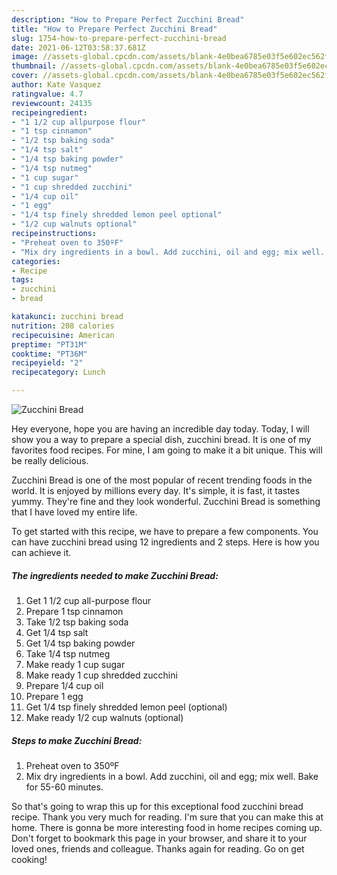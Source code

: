 ```yaml
---
description: "How to Prepare Perfect Zucchini Bread"
title: "How to Prepare Perfect Zucchini Bread"
slug: 1754-how-to-prepare-perfect-zucchini-bread
date: 2021-06-12T03:58:37.681Z
image: //assets-global.cpcdn.com/assets/blank-4e0bea6785e03f5e602ec562f230caae08da540cada707380b4fe1bbebba43da.png
thumbnail: //assets-global.cpcdn.com/assets/blank-4e0bea6785e03f5e602ec562f230caae08da540cada707380b4fe1bbebba43da.png
cover: //assets-global.cpcdn.com/assets/blank-4e0bea6785e03f5e602ec562f230caae08da540cada707380b4fe1bbebba43da.png
author: Kate Vasquez
ratingvalue: 4.7
reviewcount: 24135
recipeingredient:
- "1 1/2 cup allpurpose flour"
- "1 tsp cinnamon"
- "1/2 tsp baking soda"
- "1/4 tsp salt"
- "1/4 tsp baking powder"
- "1/4 tsp nutmeg"
- "1 cup sugar"
- "1 cup shredded zucchini"
- "1/4 cup oil"
- "1 egg"
- "1/4 tsp finely shredded lemon peel optional"
- "1/2 cup walnuts optional"
recipeinstructions:
- "Preheat oven to 350ºF"
- "Mix dry ingredients in a bowl. Add zucchini, oil and egg; mix well. Bake for 55-60 minutes."
categories:
- Recipe
tags:
- zucchini
- bread

katakunci: zucchini bread 
nutrition: 208 calories
recipecuisine: American
preptime: "PT31M"
cooktime: "PT36M"
recipeyield: "2"
recipecategory: Lunch

---
```



![Zucchini Bread](//assets-global.cpcdn.com/assets/blank-4e0bea6785e03f5e602ec562f230caae08da540cada707380b4fe1bbebba43da.png)

Hey everyone, hope you are having an incredible day today. Today, I will show you a way to prepare a special dish, zucchini bread. It is one of my favorites food recipes. For mine, I am going to make it a bit unique. This will be really delicious.



Zucchini Bread is one of the most popular of recent trending foods in the world. It is enjoyed by millions every day. It's simple, it is fast, it tastes yummy. They're fine and they look wonderful. Zucchini Bread is something that I have loved my entire life.


To get started with this recipe, we have to prepare a few components. You can have zucchini bread using 12 ingredients and 2 steps. Here is how you can achieve it.

<!--inarticleads1-->

##### The ingredients needed to make Zucchini Bread:

1. Get 1 1/2 cup all-purpose flour
1. Prepare 1 tsp cinnamon
1. Take 1/2 tsp baking soda
1. Get 1/4 tsp salt
1. Get 1/4 tsp baking powder
1. Take 1/4 tsp nutmeg
1. Make ready 1 cup sugar
1. Make ready 1 cup shredded zucchini
1. Prepare 1/4 cup oil
1. Prepare 1 egg
1. Get 1/4 tsp finely shredded lemon peel (optional)
1. Make ready 1/2 cup walnuts (optional)




<!--inarticleads2-->

##### Steps to make Zucchini Bread:

1. Preheat oven to 350ºF
1. Mix dry ingredients in a bowl. Add zucchini, oil and egg; mix well. Bake for 55-60 minutes.




So that's going to wrap this up for this exceptional food zucchini bread recipe. Thank you very much for reading. I'm sure that you can make this at home. There is gonna be more interesting food in home recipes coming up. Don't forget to bookmark this page in your browser, and share it to your loved ones, friends and colleague. Thanks again for reading. Go on get cooking!
